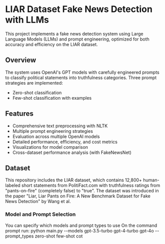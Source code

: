 # LIAR Dataset Fake News Detection with LLMs

This project implements a fake news detection system using Large Language Models (LLMs) and prompt engineering, optimized for both accuracy and efficiency on the LIAR dataset.

## Overview

The system uses OpenAI's GPT models with carefully engineered prompts to classify political statements into truthfulness categories. Three prompt strategies are implemented:
- Zero-shot classification
- Few-shot classification with examples

## Features

- Comprehensive text preprocessing with NLTK
- Multiple prompt engineering strategies
- Evaluation across multiple OpenAI models
- Detailed performance, efficiency, and cost metrics
- Visualizations for model comparison
- Cross-dataset performance analysis (with FakeNewsNet)

## Dataset

This repository includes the LIAR dataset, which contains 12,800+ human-labeled short statements from PolitiFact.com with truthfulness ratings from "pants-on-fire" (completely false) to "true". The dataset was introduced in the paper "Liar, Liar Pants on Fire: A New Benchmark Dataset for Fake News Detection" by Wang et al.


### Model and Prompt Selection

You can specify which models and prompt types to use
On the command prompt run:
python main.py --models gpt-3.5-turbo gpt-4-turbo gpt-4o --prompt_types zero-shot few-shot cot
